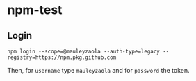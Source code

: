 # npm-test

## Login

```
npm login --scope=@mauleyzaola --auth-type=legacy --registry=https://npm.pkg.github.com
```

Then, for `username` type `mauleyzaola` and for `password` the token.

